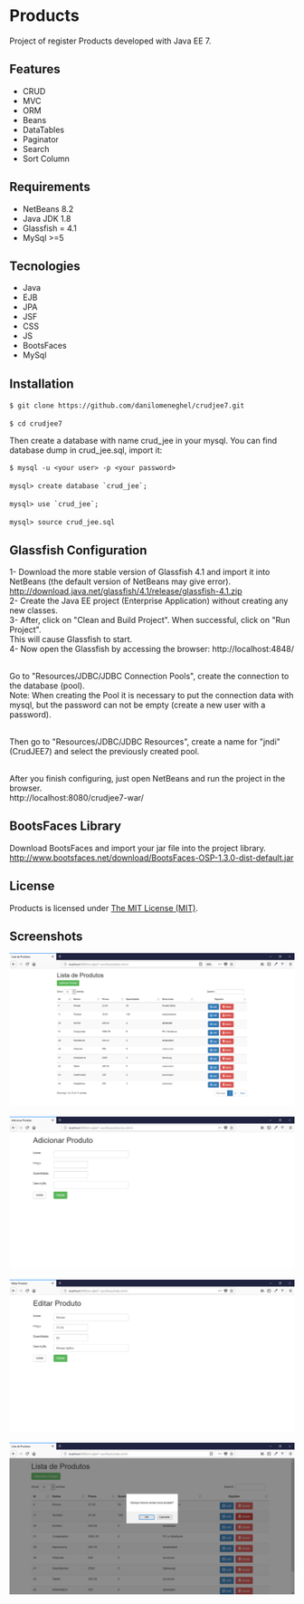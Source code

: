 # Products

Project of register Products developed with Java EE 7.

## Features

- CRUD
- MVC
- ORM
- Beans
- DataTables
- Paginator
- Search
- Sort Column

## Requirements

- NetBeans 8.2
- Java JDK 1.8
- Glassfish = 4.1
- MySql >=5

## Tecnologies

- Java
- EJB
- JPA
- JSF
- CSS
- JS
- BootsFaces
- MySql

## Installation

```
$ git clone https://github.com/danilomeneghel/crudjee7.git

$ cd crudjee7

```

Then create a database with name crud_jee in your mysql. You can find database dump in crud_jee.sql, import it:

```
$ mysql -u <your user> -p <your password>

mysql> create database `crud_jee`;

mysql> use `crud_jee`;

mysql> source crud_jee.sql

```

## Glassfish Configuration

1- Download the more stable version of Glassfish 4.1 and import it into NetBeans (the default version of NetBeans may give error). <br>
http://download.java.net/glassfish/4.1/release/glassfish-4.1.zip <br>
2- Create the Java EE project (Enterprise Application) without creating any new classes. <br>
3- After, click on "Clean and Build Project". When successful, click on "Run Project". <br>
This will cause Glassfish to start. <br>
4- Now open the Glassfish by accessing the browser: http://localhost:4848/ <br><br>

Go to "Resources/JDBC/JDBC Connection Pools", create the connection to the database (pool). <br>
Note: When creating the Pool it is necessary to put the connection data with mysql, but the password can not be empty (create a new user with a password). <br><br>

Then go to "Resources/JDBC/JDBC Resources", create a name for "jndi" (CrudJEE7) and select the previously created pool.<br><br>

After you finish configuring, just open NetBeans and run the project in the browser. <br>
http://localhost:8080/crudjee7-war/

## BootsFaces Library

Download BootsFaces and import your jar file into the project library. <br>
http://www.bootsfaces.net/download/BootsFaces-OSP-1.3.0-dist-default.jar

## License

Products is licensed under <a href="LICENSE">The MIT License (MIT)</a>.

## Screenshots

![Screenshots](screenshots/screenshot01.png)<br><br>
![Screenshots](screenshots/screenshot02.png)<br><br>
![Screenshots](screenshots/screenshot03.png)<br><br>
![Screenshots](screenshots/screenshot04.png)<br><br>
